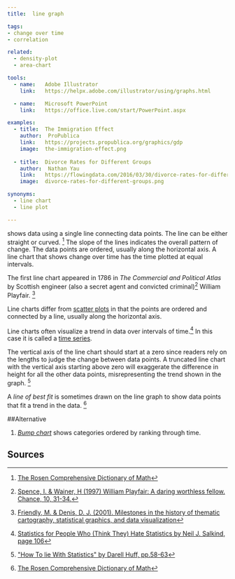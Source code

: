 ```yaml
---
title:  line graph

tags:
- change over time
- correlation

related:
  - density-plot
  - area-chart

tools:
  - name:   Adobe Illustrator
    link:   https://helpx.adobe.com/illustrator/using/graphs.html

  - name:   Microsoft PowerPoint
    link:   https://office.live.com/start/PowerPoint.aspx

examples:
  - title:  The Immigration Effect
    author:  ProPublica
    link:   https://projects.propublica.org/graphics/gdp
    image:  the-immigration-effect.png
  
  - title:  Divorce Rates for Different Groups
    author:  Nathan Yau
    link:   https://flowingdata.com/2016/03/30/divorce-rates-for-different-groups/
    image:  divorce-rates-for-different-groups.png

synonyms: 
  - line chart
  - line plot

---
```


shows data using a single line connecting data points. The line can be either straight or curved. [^rosen] The slope of the lines indicates the overall pattern of change. The data points are ordered, usually along the horizontal axis. A line chart that shows change over time has the time plotted at equal intervals.

<!--more-->

The first line chart appeared in 1786 in *The Commercial and Political Atlas* by Scottish engineer (also a secret agent and convicted criminal)[^spence] William Playfair. [^friendly]

 Line charts differ from [scatter plots](/scatter-plot) in that the points are ordered and connected by a line, usually along the horizontal axis. 
 
 Line charts often visualize a trend in data over intervals of time.[^salkind] In this case it is called a [time series](/time-series).
 
 The vertical axis of the line chart should start at a zero since readers rely on the lengths to judge the change between data points. A truncated line chart with the vertical axis starting above zero will exaggerate the difference in height for all the other data points, misrepresenting the trend shown in the graph. [^huff]
 
 A *line of best fit* is sometimes drawn on the line graph to show data points that fit a trend in the data. [^rosen]
 
 
##Alternative
1. [*Bump chart*](/bump-chart) shows categories ordered by ranking through time.

## Sources
[^rosen]: [The Rosen Comprehensive Dictionary of Math](https://books.google.fr/books?id=i8sjJ1pFgIEC)
[^spence]: [Spence, I. & Wainer, H (1997) William Playfair: A daring worthless fellow. Chance, 10, 31-34.](http://www.psych.utoronto.ca/users/spence/Spence_Wainer_1997b.pdf)
[^friendly]: [Friendly, M. & Denis, D. J. (2001). Milestones in the history of thematic cartography, statistical graphics, and data visualization](http://www.math.yorku.ca/SCS/Gallery/milestone/milestone.pdf)
[^salkind]: [Statistics for People Who (Think They) Hate Statistics by Neil J. Salkind, page 106](https://books.google.com/books?id=kIVf6uD3m30C)
[^huff]: ["How To lie With Statistics" by Darell Huff, pp.58-63](https://archive.org/details/HowToLieWithStatistics)

